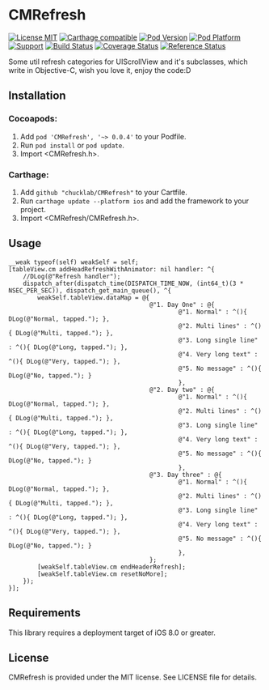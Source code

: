 # CMRefresh

[![License MIT](https://img.shields.io/badge/license-MIT-green.svg?style=flat)](https://raw.githubusercontent.com/chucklab/CMRefresh/master/LICENSE)
[![Carthage compatible](https://img.shields.io/badge/Carthage-compatible-4BC51D.svg?style=flat)](https://github.com/Carthage/Carthage)
[![Pod Version](https://img.shields.io/cocoapods/v/CMRefresh.svg?style=flat)](https://cocoapods.org/pods/CMRefresh)
[![Pod Platform](https://img.shields.io/cocoapods/p/CMRefresh.svg?style=flat)](https://cocoapods.org/pods/CMRefresh)
[![Support](https://img.shields.io/badge/support-iOS%208%2B%20-blue.svg?style=flat)](https://www.apple.com/nl/ios/)
[![Build Status](https://img.shields.io/travis/chucklab/CMRefresh/master.svg?style=flat)](https://travis-ci.org/chucklab/CMRefresh)
[![Coverage Status](https://codecov.io/github/chucklab/CMRefresh/coverage.svg?branch=master)](https://codecov.io/github/chucklab/CMRefresh?branch=master)
[![Reference Status](https://www.versioneye.com/objective-c/CMRefresh/reference_badge.svg?style=flat)](https://www.versioneye.com/objective-c/CMRefresh/references)

Some util refresh categories for UIScrollView and it's subclasses, which write in Objective-C, wish you love it, enjoy the code:D

## Installation
### Cocoapods:

1. Add `pod 'CMRefresh', '~> 0.0.4'` to your Podfile.
2. Run `pod install` or `pod update`.
3. Import \<CMRefresh.h\>.

### Carthage:

1. Add `github "chucklab/CMRefresh"` to your Cartfile.
2. Run `carthage update --platform ios` and add the framework to your project.
3. Import \<CMRefresh/CMRefresh.h\>.

## Usage

```objc
__weak typeof(self) weakSelf = self;
[tableView.cm addHeadRefreshWithAnimator: nil handler: ^{
    //DLog(@"Refresh handler");
    dispatch_after(dispatch_time(DISPATCH_TIME_NOW, (int64_t)(3 * NSEC_PER_SEC)), dispatch_get_main_queue(), ^{
        weakSelf.tableView.dataMap = @{
                                       @"1. Day One" : @{
                                               @"1. Normal" : ^(){ DLog(@"Normal, tapped."); },
                                               @"2. Multi lines" : ^(){ DLog(@"Multi, tapped."); },
                                               @"3. Long single line" : ^(){ DLog(@"Long, tapped."); },
                                               @"4. Very long text" : ^(){ DLog(@"Very, tapped."); },
                                               @"5. No message" : ^(){ DLog(@"No, tapped."); }
                                               },
                                       @"2. Day two" : @{
                                               @"1. Normal" : ^(){ DLog(@"Normal, tapped."); },
                                               @"2. Multi lines" : ^(){ DLog(@"Multi, tapped."); },
                                               @"3. Long single line" : ^(){ DLog(@"Long, tapped."); },
                                               @"4. Very long text" : ^(){ DLog(@"Very, tapped."); },
                                               @"5. No message" : ^(){ DLog(@"No, tapped."); }
                                               },
                                       @"3. Day three" : @{
                                               @"1. Normal" : ^(){ DLog(@"Normal, tapped."); },
                                               @"2. Multi lines" : ^(){ DLog(@"Multi, tapped."); },
                                               @"3. Long single line" : ^(){ DLog(@"Long, tapped."); },
                                               @"4. Very long text" : ^(){ DLog(@"Very, tapped."); },
                                               @"5. No message" : ^(){ DLog(@"No, tapped."); }
                                               },
                                       };
        [weakSelf.tableView.cm endHeaderRefresh];
        [weakSelf.tableView.cm resetNoMore];
    });
}];
```

## Requirements
This library requires a deployment target of iOS 8.0 or greater.

## License
CMRefresh is provided under the MIT license. See LICENSE file for details.


